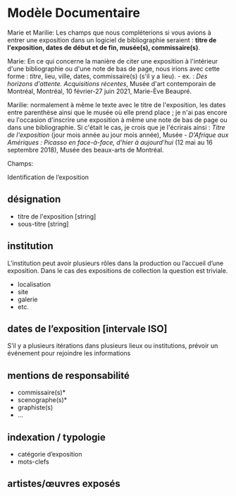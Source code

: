 # Modèle Documentaire

Marie et Marilie: Les champs que nous compléterions si vous avions à entrer une exposition dans un logiciel de bibliographie seraient : **titre de l'exposition,  dates de début et de fin, musée(s), commissaire(s)**.

Marie: En ce qui concerne la manière de citer une exposition à l'intérieur  d'une bibliographie ou d'une note de bas de page, nous irions avec cette forme : *titre*, lieu, ville, dates, commissaire(s) (s'il y a lieu). - ex. : *Des horizons d'attente. Acquisitions récentes*, Musée d'art contemporain de Montréal, Montréal, 10 février-27 juin 2021, Marie-Ève Beaupré.

Marilie: normalement à même le texte avec le titre de  l'exposition, les dates entre parenthèse ainsi que le musée où elle  prend place ; je n'ai pas encore eu l'occasion d'inscrire une exposition à même une note de bas de page ou dans une bibliographie. Si c'était le cas, je crois que je l'écrirais ainsi : *Titre de l'exposition* (jour mois année au jour mois année), Musée - *D'Afrique aux Amériques : Picasso en face-à-face, d'hier à aujourd'hui* (12 mai au 16 septembre 2018), Musée des beaux-arts de Montréal. 

Champs:

Identification de l’exposition

## désignation

- titre de l'exposition [string]
- sous-titre [string]

## institution

L’institution peut avoir plusieurs rôles dans la production ou l’accueil d’une exposition. Dans le cas des expositions de collection la question est triviale.

- localisation
- site
- galerie
- etc.

## dates de l’exposition [intervale ISO]

S’il y a plusieurs itérations dans plusieurs lieux ou institutions, prévoir un événement pour rejoindre les informations

## mentions de responsabilité

- commissaire(s)*
- scenographe(s)*
- graphiste(s)
- ...

## indexation / typologie

- catégorie d’exposition
- mots-clefs

## artistes/œuvres exposés

